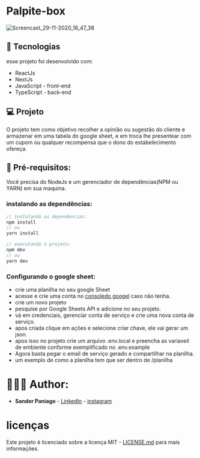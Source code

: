 # Palpite-box

![Screencast_29-11-2020_16_47_38](https://user-images.githubusercontent.com/52095222/100553774-255f7d00-3266-11eb-9b7f-927c836999c9.gif)

## 🔬 Tecnologias

esse projeto foi desenvolvido com:

- ReactJs
- NextJs
- JavaScript - front-end
- TypeScript - back-end

## 💻 Projeto

O projeto tem como objetivo recolher a opinião ou sugestão do cliente e armazenar em uma tabela do google sheet, e em troca lhe presentear com um cupom ou qualquer recompensa que o dono do estabelecimento ofereça.

## 📝 Pré-requisitos:

Você precisa do NodeJs e um gerenciador de dependências(NPM ou YARN) em sua maquina.

### instalando as dependências:

```jsx
// instalando as dependencias:
npm install
// ou 
yarn install

// executando o projeto:
npm dev
// ou
yarn dev 
```

### Configurando o google sheet:

- crie uma planilha no seu google Sheet
- acesse e crie uma conta no [consoledo googel](console.cloud.google.com) caso não tenha.
- crie um novo projeto
- pesquise por Google Sheets API e adicione no seu projeto.
- vá em credenciais, gerenciar conta de serviço e crie uma nova conta de serviço.
- apos criada clique em ações e selecione criar chave, ele vai gerar um json.
- apos isso no projeto crie um arquivo .env.local e preencha as variaveil de embiente conforme exemplificado no .env.example
- Agora basta pegar o email de serviço gerado e compartilhar na planilha.
- um exemplo de como a planilha tem que ser dentro de /planilha

# 👨🏻‍💻 Author:

- **Sander Paniago** - [LinkedIn](https://www.linkedin.com/in/sanderpaniago) - [instagram](https://www.instagram.com/sander_paniago/)

# licenças

Este projeto é licenciado sobre a licença MIT - [LICENSE.md](LICENSE.md) para mais informações.

